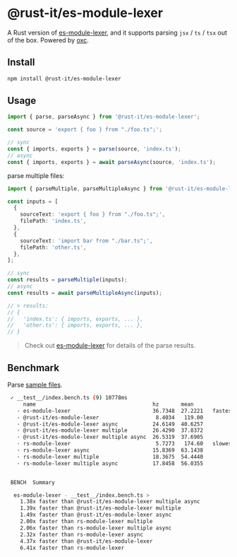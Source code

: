 # @rust-it/es-module-lexer

A Rust version of [es-module-lexer](https://github.com/guybedford/es-module-lexer), 
and it supports parsing `jsx` / `ts` / `tsx` out of the box. Powered by [oxc](https://github.com/oxc-project/oxc).

## Install

```sh
npm install @rust-it/es-module-lexer
```

## Usage

```ts
import { parse, parseAsync } from '@rust-it/es-module-lexer';

const source = 'export { foo } from "./foo.ts";';

// sync
const { imports, exports } = parse(source, 'index.ts');
// async
const { imports, exports } = await parseAsync(source, 'index.ts');
```

parse multiple files:

```ts
import { parseMultiple, parseMultipleAsync } from '@rust-it/es-module-lexer';

const inputs = [
  {
    sourceText: 'export { foo } from "./foo.ts";',
    filePath: 'index.ts',
  },
  {
    sourceText: 'import bar from "./bar.ts";',
    filePath: 'other.ts',
  },
];

// sync
const results = parseMultiple(inputs);
// async
const results = await parseMultipleAsync(inputs);

// > results:
// {
//   'index.ts': { imports, exports, ... },
//   'other.ts': { imports, exports, ... },
// }
```

> Check out [es-module-lexer](https://github.com/guybedford/es-module-lexer) for details of the parse results.

## Benchmark

Parse [sample files](https://github.com/codpoe/es_module_lexer/tree/master/__test__/samples).

```sh
 ✓ __test__/index.bench.ts (9) 10778ms
     name                                     hz       mean
   · es-module-lexer                          36.7348  27.2221   fastest
   · @rust-it/es-module-lexer                  8.4034   119.00  
   · @rust-it/es-module-lexer async           24.6149  40.6257  
   · @rust-it/es-module-lexer multiple        26.4290  37.8372  
   · @rust-it/es-module-lexer multiple async  26.5319  37.6905  
   · rs-module-lexer                           5.7273   174.60   slowest
   · rs-module-lexer async                    15.8369  63.1438  
   · rs-module-lexer multiple                 18.3675  54.4440  
   · rs-module-lexer multiple async           17.8458  56.0355  


 BENCH  Summary

  es-module-lexer - __test__/index.bench.ts > 
    1.38x faster than @rust-it/es-module-lexer multiple async
    1.39x faster than @rust-it/es-module-lexer multiple
    1.49x faster than @rust-it/es-module-lexer async
    2.00x faster than rs-module-lexer multiple
    2.06x faster than rs-module-lexer multiple async
    2.32x faster than rs-module-lexer async
    4.37x faster than @rust-it/es-module-lexer
    6.41x faster than rs-module-lexer
```
